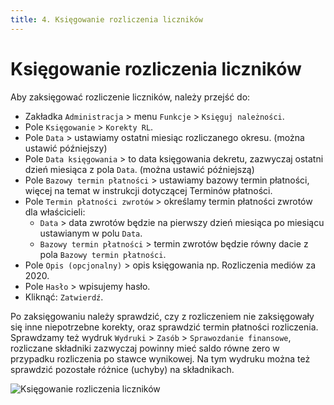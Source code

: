 ```yaml
---
title: 4. Księgowanie rozliczenia liczników
---
```


# Księgowanie rozliczenia liczników

Aby zaksięgować rozliczenie liczników, należy przejść do:

- Zakładka `Administracja` > menu `Funkcje` > `Księguj należności`.
- Pole `Księgowanie` > `Korekty RL`.
- Pole `Data` > ustawiamy ostatni miesiąc rozliczanego okresu. (można ustawić późniejszy)
- Pole `Data księgowania` > to data księgowania dekretu, zazwyczaj ostatni dzień miesiąca z pola `Data`. (można ustawić późniejszą)
- Pole `Bazowy termin płatności` > ustawiamy bazowy termin płatności, więcej na temat w instrukcji dotyczącej Terminów płatności.
- Pole `Termin płatności zwrotów` > określamy termin płatności zwrotów dla właścicieli:
  - `Data` > data zwrotów będzie na pierwszy dzień miesiąca po miesiącu ustawianym w polu `Data`.
  - `Bazowy termin płatności` > termin zwrotów będzie równy dacie z pola `Bazowy termin płatności`.
- Pole `Opis (opcjonalny)` > opis księgowania np. Rozliczenia mediów za 2020.
- Pole `Hasło` > wpisujemy hasło.
- Kliknąć: `Zatwierdź`. 

Po zaksięgowaniu należy sprawdzić, czy z rozliczeniem nie zaksięgowały się inne niepotrzebne korekty, oraz sprawdzić termin płatności rozliczenia. Sprawdzamy też wydruk `Wydruki` > `Zasób` > `Sprawozdanie finansowe`, rozliczane składniki zazwyczaj powinny mieć saldo równe zero w przypadku rozliczenia po stawce wynikowej. Na tym wydruku można też sprawdzić pozostałe różnice (uchyby) na składnikach.

![Księgowanie rozliczenia liczników](ksiegowanierozliczenialicznikow.gif)